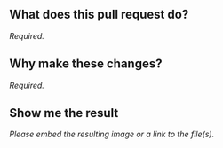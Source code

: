 ## What does this pull request do?

_Required._

## Why make these changes?

_Required._

## Show me the result

_Please embed the resulting image or a link to the file(s)._
